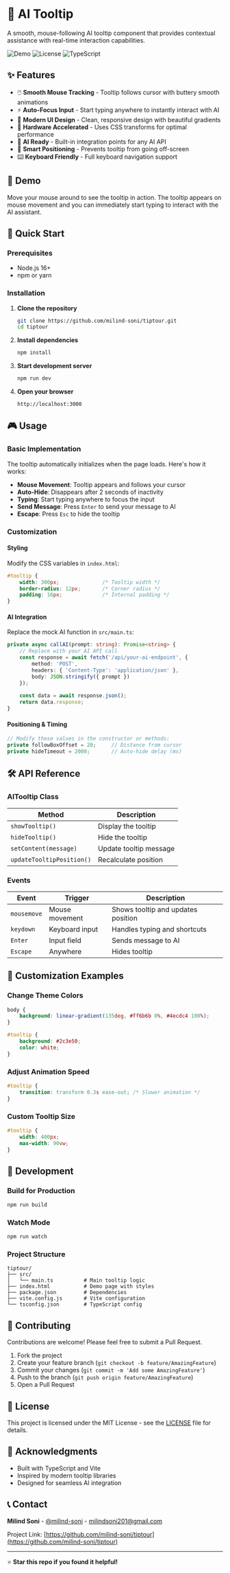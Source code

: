 # 🎯 AI Tooltip

A smooth, mouse-following AI tooltip component that provides contextual assistance with real-time interaction capabilities.

![Demo](https://img.shields.io/badge/Demo-Live-brightgreen?style=for-the-badge)
![License](https://img.shields.io/badge/License-MIT-blue?style=for-the-badge)
![TypeScript](https://img.shields.io/badge/TypeScript-007ACC?style=for-the-badge&logo=typescript&logoColor=white)

## ✨ Features

- 🖱️ **Smooth Mouse Tracking** - Tooltip follows cursor with buttery smooth animations
- ⚡ **Auto-Focus Input** - Start typing anywhere to instantly interact with AI
- 🎨 **Modern UI Design** - Clean, responsive design with beautiful gradients
- 🚀 **Hardware Accelerated** - Uses CSS transforms for optimal performance
- 🤖 **AI Ready** - Built-in integration points for any AI API
- 📱 **Smart Positioning** - Prevents tooltip from going off-screen
- ⌨️ **Keyboard Friendly** - Full keyboard navigation support

## 🎥 Demo

Move your mouse around to see the tooltip in action. The tooltip appears on mouse movement and you can immediately start typing to interact with the AI assistant.

## 🚀 Quick Start

### Prerequisites

- Node.js 16+ 
- npm or yarn

### Installation

1. **Clone the repository**
   ```bash
   git clone https://github.com/milind-soni/tiptour.git
   cd tiptour
   ```

2. **Install dependencies**
   ```bash
   npm install
   ```

3. **Start development server**
   ```bash
   npm run dev
   ```

4. **Open your browser**
   ```
   http://localhost:3000
   ```

## 🎮 Usage

### Basic Implementation

The tooltip automatically initializes when the page loads. Here's how it works:

- **Mouse Movement**: Tooltip appears and follows your cursor
- **Auto-Hide**: Disappears after 2 seconds of inactivity  
- **Typing**: Start typing anywhere to focus the input
- **Send Message**: Press `Enter` to send your message to AI
- **Escape**: Press `Esc` to hide the tooltip

### Customization

#### Styling

Modify the CSS variables in `index.html`:

```css
#tooltip {
    width: 300px;              /* Tooltip width */
    border-radius: 12px;       /* Corner radius */
    padding: 16px;             /* Internal padding */
}
```

#### AI Integration

Replace the mock AI function in `src/main.ts`:

```typescript
private async callAI(prompt: string): Promise<string> {
    // Replace with your AI API call
    const response = await fetch('/api/your-ai-endpoint', {
        method: 'POST',
        headers: { 'Content-Type': 'application/json' },
        body: JSON.stringify({ prompt })
    });
    
    const data = await response.json();
    return data.response;
}
```

#### Positioning & Timing

```typescript
// Modify these values in the constructor or methods:
private followBoxOffset = 20;     // Distance from cursor
private hideTimeout = 2000;       // Auto-hide delay (ms)
```

## 🛠️ API Reference

### AITooltip Class

| Method | Description |
|--------|-------------|
| `showTooltip()` | Display the tooltip |
| `hideTooltip()` | Hide the tooltip |
| `setContent(message)` | Update tooltip message |
| `updateTooltipPosition()` | Recalculate position |

### Events

| Event | Trigger | Description |
|-------|---------|-------------|
| `mousemove` | Mouse movement | Shows tooltip and updates position |
| `keydown` | Keyboard input | Handles typing and shortcuts |
| `Enter` | Input field | Sends message to AI |
| `Escape` | Anywhere | Hides tooltip |

## 🎨 Customization Examples

### Change Theme Colors

```css
body {
    background: linear-gradient(135deg, #ff6b6b 0%, #4ecdc4 100%);
}

#tooltip {
    background: #2c3e50;
    color: white;
}
```

### Adjust Animation Speed

```css
#tooltip {
    transition: transform 0.3s ease-out; /* Slower animation */
}
```

### Custom Tooltip Size

```css
#tooltip {
    width: 400px;
    max-width: 90vw;
}
```

## 🔧 Development

### Build for Production

```bash
npm run build
```

### Watch Mode

```bash
npm run watch
```

### Project Structure

```
tiptour/
├── src/
│   └── main.ts          # Main tooltip logic
├── index.html           # Demo page with styles
├── package.json         # Dependencies
├── vite.config.js       # Vite configuration
└── tsconfig.json        # TypeScript config
```

## 🤝 Contributing

Contributions are welcome! Please feel free to submit a Pull Request.

1. Fork the project
2. Create your feature branch (`git checkout -b feature/AmazingFeature`)
3. Commit your changes (`git commit -m 'Add some AmazingFeature'`)
4. Push to the branch (`git push origin feature/AmazingFeature`)
5. Open a Pull Request

## 📝 License

This project is licensed under the MIT License - see the [LICENSE](LICENSE) file for details.

## 🙏 Acknowledgments

- Built with TypeScript and Vite
- Inspired by modern tooltip libraries
- Designed for seamless AI integration

## 📞 Contact

**Milind Soni** - [@milind-soni](https://github.com/milind-soni) - milindsoni201@gmail.com

Project Link: [https://github.com/milind-soni/tiptour](https://github.com/milind-soni/tiptour)

---

⭐ **Star this repo if you found it helpful!**